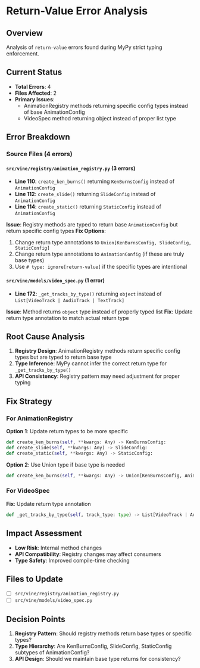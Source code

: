 # Return-Value Error Analysis

## Overview
Analysis of `return-value` errors found during MyPy strict typing enforcement.

## Current Status
- **Total Errors**: 4
- **Files Affected**: 2
- **Primary Issues**:
  - AnimationRegistry methods returning specific config types instead of base AnimationConfig
  - VideoSpec method returning object instead of proper list type

## Error Breakdown

### Source Files (4 errors)

#### `src/vine/registry/animation_registry.py` (3 errors)
- **Line 110**: `create_ken_burns()` returning `KenBurnsConfig` instead of `AnimationConfig`
- **Line 112**: `create_slide()` returning `SlideConfig` instead of `AnimationConfig`
- **Line 114**: `create_static()` returning `StaticConfig` instead of `AnimationConfig`

**Issue**: Registry methods are typed to return base `AnimationConfig` but return specific config types
**Fix Options**:
1. Change return type annotations to `Union[KenBurnsConfig, SlideConfig, StaticConfig]`
2. Change return type annotations to `AnimationConfig` (if these are truly base types)
3. Use `# type: ignore[return-value]` if the specific types are intentional

#### `src/vine/models/video_spec.py` (1 error)
- **Line 172**: `_get_tracks_by_type()` returning `object` instead of `List[VideoTrack | AudioTrack | TextTrack]`

**Issue**: Method returns `object` type instead of properly typed list
**Fix**: Update return type annotation to match actual return type

## Root Cause Analysis
1. **Registry Design**: AnimationRegistry methods return specific config types but are typed to return base type
2. **Type Inference**: MyPy cannot infer the correct return type for `_get_tracks_by_type()`
3. **API Consistency**: Registry pattern may need adjustment for proper typing

## Fix Strategy

### For AnimationRegistry
**Option 1**: Update return types to be more specific
```python
def create_ken_burns(self, **kwargs: Any) -> KenBurnsConfig:
def create_slide(self, **kwargs: Any) -> SlideConfig:
def create_static(self, **kwargs: Any) -> StaticConfig:
```

**Option 2**: Use Union type if base type is needed
```python
def create_ken_burns(self, **kwargs: Any) -> Union[KenBurnsConfig, AnimationConfig]:
```

### For VideoSpec
**Fix**: Update return type annotation
```python
def _get_tracks_by_type(self, track_type: type) -> List[VideoTrack | AudioTrack | TextTrack]:
```

## Impact Assessment
- **Low Risk**: Internal method changes
- **API Compatibility**: Registry changes may affect consumers
- **Type Safety**: Improved compile-time checking

## Files to Update
- [ ] `src/vine/registry/animation_registry.py`
- [ ] `src/vine/models/video_spec.py`

## Decision Points
1. **Registry Pattern**: Should registry methods return base types or specific types?
2. **Type Hierarchy**: Are KenBurnsConfig, SlideConfig, StaticConfig subtypes of AnimationConfig?
3. **API Design**: Should we maintain base type returns for consistency?
